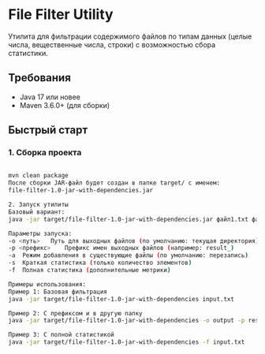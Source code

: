 # File Filter Utility

Утилита для фильтрации содержимого файлов по типам данных (целые числа, вещественные числа, строки) с возможностью сбора статистики.

##  Требования
- Java 17 или новее
- Maven 3.6.0+ (для сборки)

##  Быстрый старт

### 1. Сборка проекта
```bash

mvn clean package
После сборки JAR-файл будет создан в папке target/ с именем:
file-filter-1.0-jar-with-dependencies.jar

2. Запуск утилиты
Базовый вариант:
java -jar target/file-filter-1.0-jar-with-dependencies.jar файл1.txt файл2.txt

Параметры запуска:
-o <путь>	Путь для выходных файлов (по умолчанию: текущая директория)
-p <префикс>	Префикс имен выходных файлов (например: result_)
-a	Режим добавления в существующие файлы (по умолчанию: перезапись)
-s	Краткая статистика (только количество элементов)
-f	Полная статистика (дополнительные метрики)

Примеры использования:
Пример 1: Базовая фильтрация
java -jar target/file-filter-1.0-jar-with-dependencies input.txt

Пример 2: С префиксом и в другую папку
java -jar target/file-filter-1.0-jar-with-dependencies -o output -p result_ input.txt

Пример 3: С полной статистикой
java -jar target/file-filter-1.0-jar-with-dependencies -f input.txt
